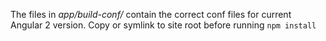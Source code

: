 The files in *app/build-conf/* contain the correct conf files for current Angular 2 version. Copy or symlink to site root before running `npm install`
